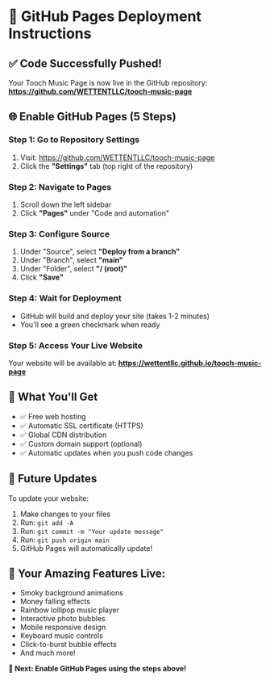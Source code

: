 # 🚀 GitHub Pages Deployment Instructions

## ✅ Code Successfully Pushed!
Your Tooch Music Page is now live in the GitHub repository:
**https://github.com/WETTENTLLC/tooch-music-page**

## 🌐 Enable GitHub Pages (5 Steps)

### Step 1: Go to Repository Settings
1. Visit: https://github.com/WETTENTLLC/tooch-music-page
2. Click the **"Settings"** tab (top right of the repository)

### Step 2: Navigate to Pages
1. Scroll down the left sidebar
2. Click **"Pages"** under "Code and automation"

### Step 3: Configure Source
1. Under "Source", select **"Deploy from a branch"**
2. Under "Branch", select **"main"**
3. Under "Folder", select **"/ (root)"**
4. Click **"Save"**

### Step 4: Wait for Deployment
- GitHub will build and deploy your site (takes 1-2 minutes)
- You'll see a green checkmark when ready

### Step 5: Access Your Live Website
Your website will be available at:
**https://wettentllc.github.io/tooch-music-page**

## 🎉 What You'll Get
- ✅ Free web hosting
- ✅ Automatic SSL certificate (HTTPS)
- ✅ Global CDN distribution
- ✅ Custom domain support (optional)
- ✅ Automatic updates when you push code changes

## 🔄 Future Updates
To update your website:
1. Make changes to your files
2. Run: `git add -A`
3. Run: `git commit -m "Your update message"`
4. Run: `git push origin main`
5. GitHub Pages will automatically update!

## 🎵 Your Amazing Features Live:
- Smoky background animations
- Money falling effects
- Rainbow lollipop music player
- Interactive photo bubbles
- Mobile responsive design
- Keyboard music controls
- Click-to-burst bubble effects
- And much more!

**🎯 Next: Enable GitHub Pages using the steps above!**
